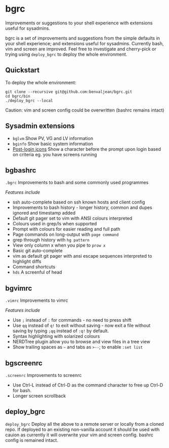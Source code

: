# bgrc
Improvements or suggestions to your shell experience with extensions useful for sysadmins.

bgrc is a set of improvements and suggestions from the simple defaults in your shell experience; and extensions useful for sysadmins. Currently bash, vim and screen are improved. Feel free to investigate and cherry-pick or trying using `deploy_bgrc` to deploy the whole environment.

## Quickstart

To deploy the whole environment:

	git clone --recursive git@github.com:benvaljean/bgrc.git
	cd bgrc/bin
	./deploy_bgrc --local

Caution: vim and screen config could be overwritten (bashrc remains intact)

## Sysadmin extensions

- `bglvm`  Show PV, VG and LV information
- `bginfo`  Show basic system information
- [Post-login icons](https://github.com/benvaljean/bgrc/wiki/Post-login%20icons) Show a character before the prompt upon login based on criteria eg. you have screens running

## bgbashrc

`.bgrc`
Improvements to bash and some commonly used programmes

*Features include*

- ssh auto-complete based on ssh known hosts and client config
- Improvements to bash history - longer history, common and dupes ignored and timestamp added
- Default git pager set to vim with ANSI colours interpreted
- Colours used in grep/ls when supported
- Prompt with colours for easier reading and full path
- Page commands on long-output with `page command`
- grep through history with `hg pattern`
- View only column x when you pipe to `prow x`
- Basic git auto-complete
- vim as default git pager with ansi escape sequences interpreted to highlight diffs
- Command shortcuts
- `hds`  A screenful of head

## bgvimrc

`.vimrc`
Improvements to vimrc

*Features include*

- Use `;` instead of `:` for commands - no need to press shift
- Use `qq` instead of `q!` to exit without saving - now exit a file without saving by typing `;qq` instead of `:q!` by default.
- Syntax highlighting with solarized colours
- NERDTree plugin allow you to browse and view files in a tree view
- Show trailing spaces as `~` and tabs as `>--`; to enable `:set list`

## bgscreenrc

`.screenrc`
Improvements to screenrc

- Use Ctrl-L instead of Ctrl-D as the command character to free up Ctrl-D for bash.
- Longer screen scrollback

## deploy_bgrc

`deploy_bgrc`
Deploy all the above to a remote server or locally from a cloned repo. If deployed to an existing non-vanilla account it should be used with cauion as currently it will overwrite your vim and screen config. bashrc config is remained intact.
